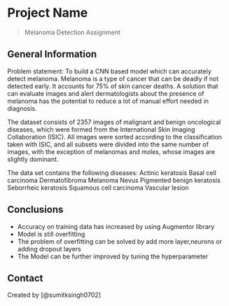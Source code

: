 # Project Name
>Melanoma Detection Assignment

## General Information
Problem statement: To build a CNN based model which can accurately detect melanoma. 
Melanoma is a type of cancer that can be deadly if not detected early.
It accounts for 75% of skin cancer deaths. 
A solution that can evaluate images and alert dermatologists about the presence of melanoma has the potential to reduce a lot of manual effort needed in diagnosis.

The dataset consists of 2357 images of malignant and benign oncological diseases, which were formed from the International Skin Imaging Collaboration (ISIC). All images were sorted according to the classification taken with ISIC, and all subsets were divided into the same number of images, with the exception of melanomas and moles, whose images are slightly dominant.

The data set contains the following diseases:
Actinic keratosis
Basal cell carcinoma
Dermatofibroma
Melanoma
Nevus
Pigmented benign keratosis
Seborrheic keratosis
Squamous cell carcinoma
Vascular lesion


## Conclusions
- Accuracy on training data has increased by using Augmentor library
- Model is still overfitting
- The problem of overfitting can be solved by add more layer,neurons or adding dropout layers
- The Model can be further improved by tuning the hyperparameter



## Contact
Created by [@sumitksingh0702]